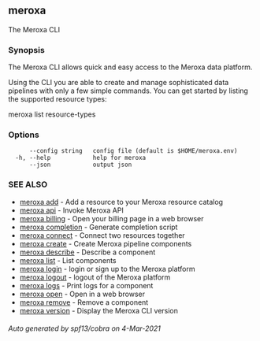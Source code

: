 ## meroxa

The Meroxa CLI

### Synopsis

The Meroxa CLI allows quick and easy access to the Meroxa data platform.

Using the CLI you are able to create and manage sophisticated data pipelines
with only a few simple commands. You can get started by listing the supported
resource types:

meroxa list resource-types

### Options

```
      --config string   config file (default is $HOME/meroxa.env)
  -h, --help            help for meroxa
      --json            output json
```

### SEE ALSO

* [meroxa add](meroxa_add.md)	 - Add a resource to your Meroxa resource catalog
* [meroxa api](meroxa_api.md)	 - Invoke Meroxa API
* [meroxa billing](meroxa_billing.md)	 - Open your billing page in a web browser
* [meroxa completion](meroxa_completion.md)	 - Generate completion script
* [meroxa connect](meroxa_connect.md)	 - Connect two resources together
* [meroxa create](meroxa_create.md)	 - Create Meroxa pipeline components
* [meroxa describe](meroxa_describe.md)	 - Describe a component
* [meroxa list](meroxa_list.md)	 - List components
* [meroxa login](meroxa_login.md)	 - login or sign up to the Meroxa platform
* [meroxa logout](meroxa_logout.md)	 - logout of the Meroxa platform
* [meroxa logs](meroxa_logs.md)	 - Print logs for a component
* [meroxa open](meroxa_open.md)	 - Open in a web browser
* [meroxa remove](meroxa_remove.md)	 - Remove a component
* [meroxa version](meroxa_version.md)	 - Display the Meroxa CLI version

###### Auto generated by spf13/cobra on 4-Mar-2021
